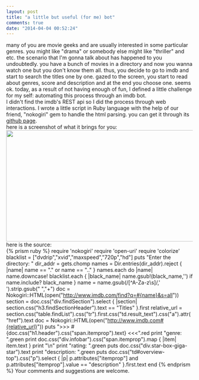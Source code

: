 ```yaml
---
layout: post
title: "a little but useful (for me) bot"
comments: true
date: "2014-04-04 00:52:24"
---
```


many of you are movie geeks and are usually interested in some particular genres. you might like "drama" or somebody else might like "thriller" and etc. the scenario
that I'm gonna talk about has happened to you undoubtedly. you have a bunch of movies in a directory and now you wanna watch one but you don't know them all. thus, you decide to go to imdb and start to search the titles one by one. gazed to the screen, you start to read about genres, score and description and at the end you choose one. seems ok. today, as a result of not having enough of fun, I defined a little challenge for my self: automating this process through an imdb bot.<br>
I didn't find the imdb's REST api so I did the process through web interactions.
I wrote a little script in Ruby language with the help of our friend, "nokogiri" gem to handle the html parsing. you can get it through its <a href="http://github.com/py4/mifb">github page</a>. <br>
here is a screenshot of what it brings for you: <br>
<img src="http://ubuntuone.com/4pRtSgL6PQSxDCIg9qJV7W" width="750px" height="300px">
here is the source: <br>
{% prism ruby %}
require 'nokogiri'
require 'open-uri'
require 'colorize'
blacklist = ["dvdrip","xvid","maxspeed","720p","hd"]
puts "Enter the directory: "
dir_addr = gets.chomp
names = Dir.entries(dir_addr).reject { |name| name == "." or name == ".." }
names.each do |name|
    name.downcase!
    blacklist.each { |black_name| name.gsub!(black_name,'') if name.include? black_name }
    name = name.gsub(/[^A-Za-z\s]/,' ').strip.gsub(" ","+")
    doc = Nokogiri::HTML(open("http://www.imdb.com/find?q=#{name}&s=all"))
    section = doc.css("div.findSection").select { |section| section.css("h3.findSectionHeader").text == "Titles" }.first
    relative_url = section.css("table.findList").css("tr").first.css("td.result_text").css("a").attr("href").text
    doc = Nokogiri::HTML(open("http://www.imdb.com#{relative_url}"))
    puts ">>> #{doc.css("h1.header").css("span.itemprop").text} <<<".red
    print "genre: ".green
    print doc.css("div.infobar").css("span.itemprop").map { |item| item.text }
    print "\n"
    print "rating: ".green
    puts doc.css("div.star-box-giga-star").text
    print "description: ".green
    puts doc.css("td#overview-top").css("p").select { |p| p.attributes["itemprop"] and p.attributes["itemprop"].value == "description" }.first.text
end
{% endprism %}
Your comments and suggestions are welcome.

